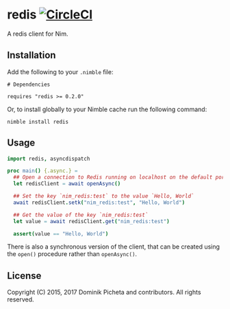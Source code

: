 # redis [![CircleCI](https://circleci.com/gh/nim-lang/redis.svg?style=svg)](https://circleci.com/gh/nim-lang/redis)

A redis client for Nim.

## Installation

Add the following to your `.nimble` file:

```
# Dependencies

requires "redis >= 0.2.0"
```

Or, to install globally to your Nimble cache run the following command:

```
nimble install redis
```

## Usage

```nim
import redis, asyncdispatch

proc main() {.async.} =
  ## Open a connection to Redis running on localhost on the default port (6379)
  let redisClient = await openAsync()

  ## Set the key `nim_redis:test` to the value `Hello, World`
  await redisClient.setk("nim_redis:test", "Hello, World")

  ## Get the value of the key `nim_redis:test`
  let value = await redisClient.get("nim_redis:test")

  assert(value == "Hello, World")
```

There is also a synchronous version of the client, that can be created using the `open()` procedure rather than `openAsync()`.

## License

Copyright (C) 2015, 2017 Dominik Picheta and contributors. All rights reserved.
